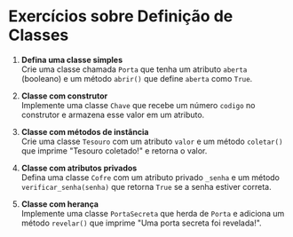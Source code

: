 # Exercícios sobre Definição de Classes

1. **Defina uma classe simples**  
   Crie uma classe chamada `Porta` que tenha um atributo `aberta` (booleano) e um método `abrir()` que define `aberta` como `True`.

2. **Classe com construtor**  
   Implemente uma classe `Chave` que recebe um número `codigo` no construtor e armazena esse valor em um atributo.

3. **Classe com métodos de instância**  
   Crie uma classe `Tesouro` com um atributo `valor` e um método `coletar()` que imprime "Tesouro coletado!" e retorna o valor.

4. **Classe com atributos privados**  
   Defina uma classe `Cofre` com um atributo privado `_senha` e um método `verificar_senha(senha)` que retorna `True` se a senha estiver correta.

5. **Classe com herança**  
   Implemente uma classe `PortaSecreta` que herda de `Porta` e adiciona um método `revelar()` que imprime "Uma porta secreta foi revelada!".


